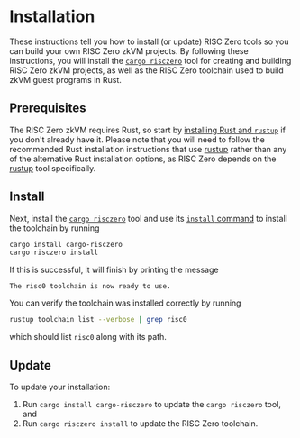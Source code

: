 # Installation

These instructions tell you how to install (or update) RISC Zero tools so you can build your own RISC Zero zkVM projects. By following these instructions, you will install the [`cargo risczero`] tool for creating and building RISC Zero zkVM projects, as well as the RISC Zero toolchain used to build zkVM guest programs in Rust.

## Prerequisites

The RISC Zero zkVM requires Rust, so start by [installing Rust and `rustup`][install-rust] if you don't already have it. Please note that you will need to follow the recommended Rust installation instructions that use [rustup] rather than any of the alternative Rust installation options, as RISC Zero depends on the [rustup] tool specifically.

## Install

Next, install the [`cargo risczero`] tool and use its [`install` command] to install the toolchain by running

```bash
cargo install cargo-risczero
cargo risczero install
```

If this is successful, it will finish by printing the message

```text
The risc0 toolchain is now ready to use.
```

You can verify the toolchain was installed correctly by running

```bash
rustup toolchain list --verbose | grep risc0
```

which should list `risc0` along with its path.

## Update

To update your installation:

1. Run `cargo install cargo-risczero` to update the `cargo risczero` tool, and
2. Run `cargo risczero install` to update the RISC Zero toolchain.

[`install` command]: https://docs.rs/cargo-risczero/0.18.0/cargo_risczero/index.html#install
[install-rust]: https://doc.rust-lang.org/cargo/getting-started/installation.html
[rustup]: https://rustup.rs/
[`cargo risczero`]: https://docs.rs/cargo-risczero/0.18.0/cargo_risczero/index.html
